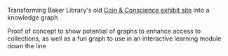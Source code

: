 Transforming Baker Library's old [Coin & Conscience exhibit site](https://www.library.hbs.edu/hc/cc/index.html) into a knowledge graph

Proof of concept to show potential of graphs to enhance access to collections, as well as a fun graph to use in an interactive learning module down the line